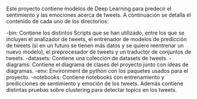 Este proyecto contiene modelos de Deep Learning para predecir el sentimiento y las emociones acerca de tweets. A continuación se detalla el contenido de cada uno de los directorios:

-bin: Contiene los distintos Scripts que se han utilizado, entre los que se incluyen el analizador de tweets, el entrenador de modelos de predicción de tweets (si en un futuro se tienen más datos y se quiere reentrenar un nuevo modelo), el preprocesador de tweets y un traductor de conjuntos de tweets.
-datasets: Contiene una colección de datasets de tweets.
-diagrams: Contiene el diagrama de clases del proyecto junto con ideas de diagramas.
-env: Environment de python con los paquetes usados para el proyecto.
-notebooks: Contiene notebooks con entrenamiento y predicciones de sentimiento y emoción de los tweets. Además contiene distintas pruebas sobre clustering para detectar topics en los tweets.